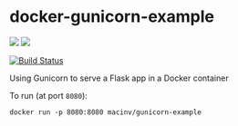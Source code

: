 # docker-gunicorn-example
[![](https://images.microbadger.com/badges/image/macinv/gunicorn-example.svg)](https://microbadger.com/images/macinv/gunicorn-example "Get your own image badge on microbadger.com")
[![](https://images.microbadger.com/badges/version/macinv/gunicorn-example.svg)](https://microbadger.com/images/macinv/gunicorn-example "Get your own version badge on microbadger.com")

[![Build Status](https://travis-ci.org/macinv/docker-gunicorn-example.svg?branch=master)](https://travis-ci.org/macinv/docker-gunicorn-example)

Using Gunicorn to serve a Flask app in a Docker container

To run (at port `8080`):

    docker run -p 8080:8080 macinv/gunicorn-example
